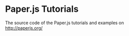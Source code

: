 # Paper.js Tutorials

The source code of the Paper.js tutorials and examples on <http://paperjs.org/>
